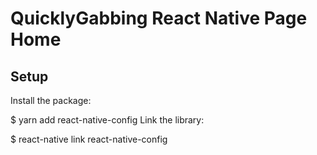 QuicklyGabbing React Native Page Home
==================

## Setup ##

Install the package:

$ yarn add react-native-config
Link the library:

$ react-native link react-native-config